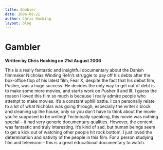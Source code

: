 ```yaml
---
title: Gambler
date: 2006-08-21
author: Chris Hocking
layout: blog
---
```

# Gambler

**Written by Chris Hocking on 21st August 2006**

This is a really fantastic and insightful documentary about the Danish filmmaker Nicholas Winding Refn’s struggle to pay off his debts after the box-office flop of his latest film, Fear X, despite the fact that his debut film, Pusher, was a huge success. He decides the only way to get out of debt is to make some more movies, and starts work on Pusher II and III. I guess the reason I loved this film so much is because I really admire people who attempt to make movies. It’s a constant uphill battle. I can personally relate to a lot of what Nicholas was going through, especially the writer’s block and cleaning up the house, only so you don’t have to think about the movie you’re supposed to be writing! Technically speaking, this movie was nothing special – it had very generic documentary qualities. However, the content was fantastic and truly interesting. It’s kind of sad, but human beings seem to get a kick out of watching other people hit rock bottom. I just loved the determination and nativity of the people in this film. For a person studying film and television – this is a great educational documentary to watch.